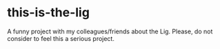 # this-is-the-lig
A funny project with my colleagues/friends about the Lig. Please, do not consider to feel this a serious project.
